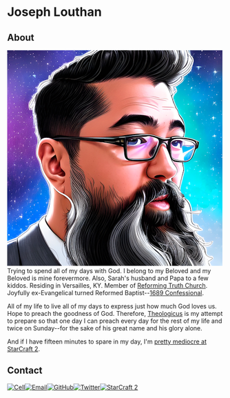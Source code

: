 # Joseph Louthan

## About

<img class="profile-pic" src="jlouthan-ai-starry-back-500-01.png">Trying to spend all of my days with God. I belong to my Beloved and my Beloved is mine forevermore. Also, Sarah's husband and Papa to a few kiddos. Residing in Versailles, KY. Member of [Reforming Truth Church](https://reformingtruth.church). Joyfully ex-Evangelical turned Reformed Baptist--[1689 Confessional](confession-1689/index.md).

All of my life to live all of my days to express just how much God loves us. Hope to preach the goodness of God. Therefore, [Theologicus](https://theologic.us) is my attempt to prepare so that one day I can preach every day for the rest of my life and twice on Sunday--for the sake of his great name and his glory alone.

And if I have fifteen minutes to spare in my day, I'm [pretty mediocre at StarCraft 2](https://starcraft2.com/en-us/profile/1/1/9753175).

## Contact

<div class="contact-info">

  [![Cell](https://img.shields.io/badge/SMS-joseph-437790?style=for-the-badge&logo=Apple)](sms:8177071486)[![Email](https://img.shields.io/badge/Email-joseph-success?style=for-the-badge&logo=Minutemailer)](mailto:joe@theologic.us)[![GitHub](https://img.shields.io/badge/GitHub-joseph-171515?style=for-the-badge&logo=GitHub)](https://github.com/joelouthan)[![Twitter](https://img.shields.io/badge/Twitter-josephlouthan-blue?style=for-the-badge&logo=twitter)](https://twitter.com/josephlouthan)[![StarCraft 2](https://img.shields.io/badge/StarCraft%202-Nachoz-80A6C6?style=for-the-badge)](https://starcraft2.com/en-us/profile/1/1/9753175)

</div>

<p style="clear:both;">
